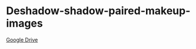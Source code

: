 # Deshadow-shadow-paired-makeup-images

[Google Drive](https://drive.google.com/file/d/1GNl0Kb0O-EJkGsDN-ZWQLOviB1lyN9jU/view?usp=sharing)